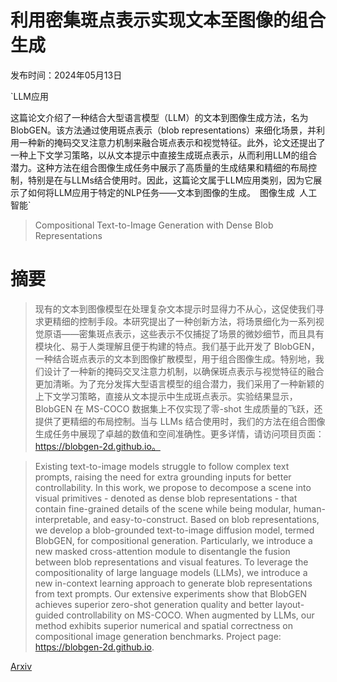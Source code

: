 # 利用密集斑点表示实现文本至图像的组合生成

发布时间：2024年05月13日

`LLM应用

这篇论文介绍了一种结合大型语言模型（LLM）的文本到图像生成方法，名为BlobGEN。该方法通过使用斑点表示（blob representations）来细化场景，并利用一种新的掩码交叉注意力机制来融合斑点表示和视觉特征。此外，论文还提出了一种上下文学习策略，以从文本提示中直接生成斑点表示，从而利用LLM的组合潜力。这种方法在组合图像生成任务中展示了高质量的生成结果和精细的布局控制，特别是在与LLMs结合使用时。因此，这篇论文属于LLM应用类别，因为它展示了如何将LLM应用于特定的NLP任务——文本到图像的生成。` `图像生成` `人工智能`

> Compositional Text-to-Image Generation with Dense Blob Representations

# 摘要

> 现有的文本到图像模型在处理复杂文本提示时显得力不从心，这促使我们寻求更精细的控制手段。本研究提出了一种创新方法，将场景细化为一系列视觉原语——密集斑点表示，这些表示不仅捕捉了场景的微妙细节，而且具有模块化、易于人类理解且便于构建的特点。我们基于此开发了 BlobGEN，一种结合斑点表示的文本到图像扩散模型，用于组合图像生成。特别地，我们设计了一种新的掩码交叉注意力机制，以确保斑点表示与视觉特征的融合更加清晰。为了充分发挥大型语言模型的组合潜力，我们采用了一种新颖的上下文学习策略，直接从文本提示中生成斑点表示。实验结果显示，BlobGEN 在 MS-COCO 数据集上不仅实现了零-shot 生成质量的飞跃，还提供了更精细的布局控制。当与 LLMs 结合使用时，我们的方法在组合图像生成任务中展现了卓越的数值和空间准确性。更多详情，请访问项目页面：https://blobgen-2d.github.io。

> Existing text-to-image models struggle to follow complex text prompts, raising the need for extra grounding inputs for better controllability. In this work, we propose to decompose a scene into visual primitives - denoted as dense blob representations - that contain fine-grained details of the scene while being modular, human-interpretable, and easy-to-construct. Based on blob representations, we develop a blob-grounded text-to-image diffusion model, termed BlobGEN, for compositional generation. Particularly, we introduce a new masked cross-attention module to disentangle the fusion between blob representations and visual features. To leverage the compositionality of large language models (LLMs), we introduce a new in-context learning approach to generate blob representations from text prompts. Our extensive experiments show that BlobGEN achieves superior zero-shot generation quality and better layout-guided controllability on MS-COCO. When augmented by LLMs, our method exhibits superior numerical and spatial correctness on compositional image generation benchmarks. Project page: https://blobgen-2d.github.io.

[Arxiv](https://arxiv.org/abs/2405.08246)